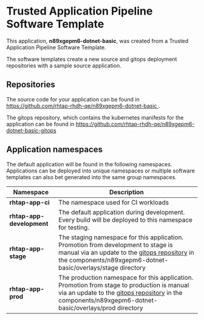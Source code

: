 # Trusted Application Pipeline Software Template

This application, **n89xgepm6-dotnet-basic**, was created from a Trusted Application Pipeline Software Template.

The software templates create a new source and gitops deployment repositories with a sample source application. 

## Repositories

The source code for your application can be found in [https://github.com/rhtap-rhdh-qe/n89xgepm6-dotnet-basic ](https://github.com/rhtap-rhdh-qe/n89xgepm6-dotnet-basic ).
 
The gitops repository, which contains the kubernetes manifests for the application can be found in 
[https://github.com/rhtap-rhdh-qe/n89xgepm6-dotnet-basic-gitops ](https://github.com/rhtap-rhdh-qe/n89xgepm6-dotnet-basic-gitops ) 

## Application namespaces 

The default application will be found in the following namespaces. Applications can be deployed into unique namespaces or multiple software templates can also bet generated into the same group namespaces.  

|  Namespace   |  Description   |  
| -------- | -------- |
| **rhtap-app-ci** | The namespace used for CI workloads |
| **rhtap-app-development** | The default application during development. Every build will be deployed to this namespace for testing. |
| **rhtap-app-stage** | The staging namespace for this application. Promotion from development to stage is manual via an update to the [gitops repository](https://github.com/rhtap-rhdh-qe/n89xgepm6-dotnet-basic-gitops ) in the components/n89xgepm6-dotnet-basic/overlays/stage directory |
| **rhtap-app-prod** | The production namespace for this application. Promotion from stage to production is manual via an update to the [gitops repository](https://github.com/rhtap-rhdh-qe/n89xgepm6-dotnet-basic-gitops ) in the components/n89xgepm6-dotnet-basic/overlays/prod directory |